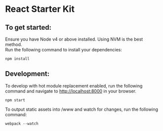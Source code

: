 React Starter Kit
=================

To get started:
---------------

Ensure you have Node v4 or above installed. Using NVM is the best method.  
Run the following command to install your dependencies:

    npm install 
 
Development:
------------

To develop with hot module replacement enabled, run the following command and navigate to [http://localhost:8000](http://localhost:8000) in your browser.

    npm start
    
To output static assets into /www and watch for changes, run the following command:

    webpack --watch
